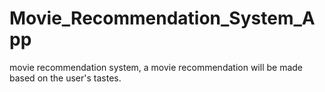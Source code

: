 # Movie_Recommendation_System_App
movie recommendation system, a movie recommendation will be made based on the user's tastes.
